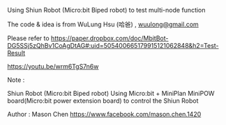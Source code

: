 Using Shiun Robot (Micro:bit Biped robot) to test multi-node function

The code & idea is from WuLung Hsu (哈爸) , wuulong@gmail.com 

Please refer to https://paper.dropbox.com/doc/MbitBot-DG5SSj5zQhBv1CoAgDtAG#:uid=505400665179915121062848&h2=Test-Result

https://youtu.be/wrm6TgS7n6w

Note : 

Shiun Robot (Micro:bit Biped robot)
Using Micro:bit + MiniPlan MiniPOW board(Micro:bit power extension board) to control the Shiun Robot

Author : Mason Chen 
https://www.facebook.com/mason.chen.1420
